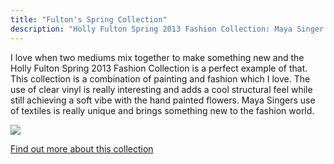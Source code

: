```yaml
---
title: "Fulton's Spring Collection"
description: "Holly Fulton Spring 2013 Fashion Collection: Maya Singer: Vogue"
---
```

I love when two mediums mix together to make something new and the Holly Fulton Spring 2013 Fashion Collection is a perfect example of that. This collection is a combination of painting and fashion which I love. The use of clear vinyl is really interesting and adds a cool structural feel while still achieving a soft vibe with the hand painted flowers. Maya Singers use of textiles is really unique and brings something new to the fashion world.  

<img src="/Blog/img/fashion.png" class="pic">

<a class="moreinfo" href="https://www.vogue.com/fashion-shows/spring-2013-ready-to-wear/holly-fulton">Find out more about this collection</a>
